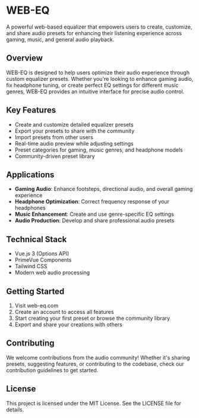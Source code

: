 # WEB-EQ

A powerful web-based equalizer that empowers users to create, customize, and share audio presets for enhancing their listening experience across gaming, music, and general audio playback.

## Overview

WEB-EQ is designed to help users optimize their audio experience through custom equalizer presets. Whether you're looking to enhance gaming audio, fix headphone tuning, or create perfect EQ settings for different music genres, WEB-EQ provides an intuitive interface for precise audio control.

## Key Features

- Create and customize detailed equalizer presets
- Export your presets to share with the community
- Import presets from other users
- Real-time audio preview while adjusting settings
- Preset categories for gaming, music genres, and headphone models
- Community-driven preset library

## Applications

- **Gaming Audio**: Enhance footsteps, directional audio, and overall gaming experience
- **Headphone Optimization**: Correct frequency response of your headphones
- **Music Enhancement**: Create and use genre-specific EQ settings
- **Audio Production**: Develop and share professional audio presets

## Technical Stack

- Vue.js 3 (Options API)
- PrimeVue Components
- Tailwind CSS
- Modern web audio processing

## Getting Started

1. Visit web-eq.com
2. Create an account to access all features
3. Start creating your first preset or browse the community library
4. Export and share your creations with others

## Contributing

We welcome contributions from the audio community! Whether it's sharing presets, suggesting features, or contributing to the codebase, check our contribution guidelines to get started.

## License

This project is licensed under the MIT License. See the LICENSE file for details.

